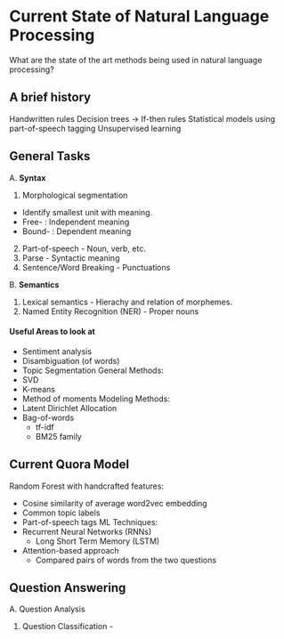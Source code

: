 # Current State of Natural Language Processing

What are the state of the art methods being used in natural language processing?

## A brief history

Handwritten rules
Decision trees -> If-then rules
Statistical models using part-of-speech tagging
Unsupervised learning

## General Tasks

A. **Syntax**
  1. Morphological segmentation
   - Identify smallest unit with meaning.
   - Free- : Independent meaning
   - Bound- : Dependent meaning
  2. Part-of-speech
    - Noun, verb, etc.
  3. Parse
    - Syntactic meaning
  4. Sentence/Word Breaking
    - Punctuations
  
B. **Semantics**
  1. Lexical semantics
    - Hierachy and relation of morphemes.
  2. Named Entity Recognition (NER)
    - Proper nouns

#### Useful Areas to look at

* Sentiment analysis
* Disambiguation (of words)
* Topic Segmentation
General Methods:
* SVD
* K-means
* Method of moments
Modeling Methods:
* Latent Dirichlet Allocation
* Bag-of-words 
  * tf-idf
  * BM25 family

## Current Quora Model

Random Forest with handcrafted features:
* Cosine similarity of average word2vec embedding
* Common topic labels
* Part-of-speech tags
ML Techniques:
* Recurrent Neural Networks (RNNs)
  * Long Short Term Memory (LSTM)
* Attention-based approach
  * Compared pairs of words from the two questions

## Question Answering    

A. Question Analysis
  1. Question Classification
    - 













